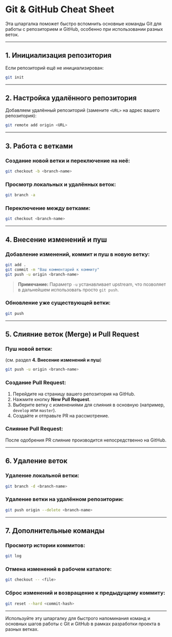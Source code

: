 # Git & GitHub Cheat Sheet

Эта шпаргалка поможет быстро вспомнить основные команды Git для работы с репозиторием и GitHub, особенно при использовании разных веток.

---

## 1. Инициализация репозитория
Если репозиторий ещё не инициализирован:
```bash
git init
```

---

## 2. Настройка удалённого репозитория
Добавляем удалённый репозиторий (замените `<URL>` на адрес вашего репозитория):
```bash
git remote add origin <URL>
```

---

## 3. Работа с ветками

### Создание новой ветки и переключение на неё:
```bash
git checkout -b <branch-name>
```

### Просмотр локальных и удалённых веток:
```bash
git branch -a
```

### Переключение между ветками:
```bash
git checkout <branch-name>
```

---

## 4. Внесение изменений и пуш

### Добавление изменений, коммит и пуш в новую ветку:
```bash
git add .
git commit -m "Ваш комментарий к коммиту"
git push -u origin <branch-name>
```
> **Примечание:** Параметр `-u` устанавливает upstream, что позволяет в дальнейшем использовать просто `git push`.

### Обновление уже существующей ветки:
```bash
git push
```

---

## 5. Слияние веток (Merge) и Pull Request

### Пуш новой ветки:
(см. раздел **4. Внесение изменений и пуш**)
```bash
git push -u origin <branch-name>
```

### Создание Pull Request:
1. Перейдите на страницу вашего репозитория на GitHub.
2. Нажмите кнопку **New Pull Request**.
3. Выберите ветку с изменениями для слияния в основную (например, `develop` или `master`).
4. Создайте и отправьте PR на рассмотрение.

### Слияние Pull Request:
После одобрения PR слияние производится непосредственно на GitHub.

---

## 6. Удаление веток

### Удаление локальной ветки:
```bash
git branch -d <branch-name>
```

### Удаление ветки на удалённом репозитории:
```bash
git push origin --delete <branch-name>
```

---

## 7. Дополнительные команды

### Просмотр истории коммитов:
```bash
git log
```

### Отмена изменений в рабочем каталоге:
```bash
git checkout -- <file>
```

### Сброс изменений и возвращение к предыдущему коммиту:
```bash
git reset --hard <commit-hash>
```

---

Используйте эту шпаргалку для быстрого напоминания команд и основных шагов работы с Git и GitHub в рамках разработки проекта в разных ветках.
